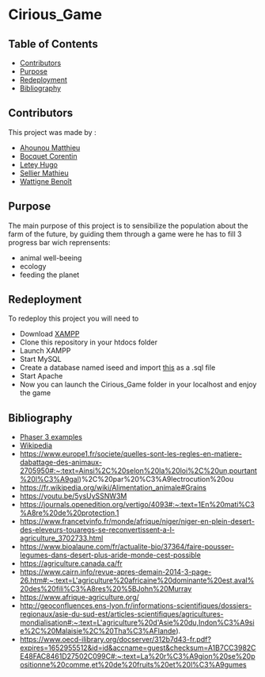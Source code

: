 # Cirious_Game

## Table of Contents

*   [Contributors](#contributors)
*   [Purpose](#purpose)
*   [Redeployment](#redeployment)
*   [Bibliography](#bibliography)

<a name="about"></a>
## Contributors

This project was made by :

*   [Ahounou Matthieu](https://github.com/Geud)
*   [Bocquet Corentin](https://github.com/Corentin-Bocquet)
*   [Letey Hugo](https://github.com/hletey)
*   [Sellier Mathieu](https://github.com/Sellierm)
*   [Wattigne Benoît](https://github.com/Benoit62)

## Purpose

The main purpose of this project is to sensibilize the population about the farm of the future, by guiding them through a game were he has to fill 3 progress bar wich reprensents:
*   animal well-beeing
*   ecology
*   feeding the planet

## Redeployment

To redeploy this project you will need to
*  Download [XAMPP](https://www.apachefriends.org/fr/index.html)
*  Clone this repository in your htdocs folder
*  Launch XAMPP 
*  Start MySQL
*  Create a database named iseed and import [this](https://pastebin.com/Zg0XBmrN) as a .sql file
*  Start Apache
*  Now you can launch the Cirious_Game folder in your localhost and enjoy the game

## Bibliography

*  [Phaser 3 examples](https://phaser.io/examples/v3)
*  [Wikipedia](https://fr.wikipedia.org)
*  https://www.europe1.fr/societe/quelles-sont-les-regles-en-matiere-dabattage-des-animaux-2705950#:~:text=Ainsi%2C%20selon%20la%20loi%2C%20un,pourtant%20l%C3%A9gal)%2C%20par%20%C3%A9lectrocution%20ou
*  https://fr.wikipedia.org/wiki/Alimentation_animale#Grains
*  https://youtu.be/5ysUySSNW3M
*  https://journals.openedition.org/vertigo/4093#:~:text=1En%20mati%C3%A8re%20de%20protection,1 
*  https://www.francetvinfo.fr/monde/afrique/niger/niger-en-plein-desert-des-eleveurs-touaregs-se-reconvertissent-a-l-agriculture_3702733.html
*  https://www.bioalaune.com/fr/actualite-bio/37364/faire-pousser-legumes-dans-desert-plus-aride-monde-cest-possible
*  https://agriculture.canada.ca/fr
*  https://www.cairn.info/revue-apres-demain-2014-3-page-26.htm#:~:text=L'agriculture%20africaine%20dominante%20est,aval%20des%20fili%C3%A8res%20%5BJohn%20Murray
*  https://www.afrique-agriculture.org/
*  http://geoconfluences.ens-lyon.fr/informations-scientifiques/dossiers-regionaux/asie-du-sud-est/articles-scientifiques/agricultures-mondialisation#:~:text=L'agriculture%20d'Asie%20du,Indon%C3%A9sie%2C%20Malaisie%2C%20Tha%C3%AFlande).
*  https://www.oecd-ilibrary.org/docserver/312b7d43-fr.pdf?expires=1652955512&id=id&accname=guest&checksum=A1B7CC3982CE48FAC8461D27502C099C#:~:text=La%20r%C3%A9gion%20se%20positionne%20comme,et%20de%20fruits%20et%20l%C3%A9gumes
